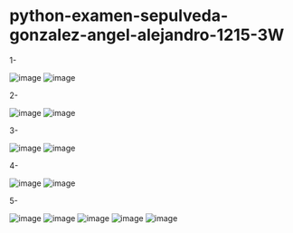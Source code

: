 # python-examen-sepulveda-gonzalez-angel-alejandro-1215-3W

1-

![image](https://github.com/user-attachments/assets/fbead487-8054-4e82-bff6-281abc58283f)
![image](https://github.com/user-attachments/assets/389a9569-363c-4240-b69f-08755d6fd84d)

2-

![image](https://github.com/user-attachments/assets/0e5a4602-85fd-42c2-9059-59baed9ae726)
![image](https://github.com/user-attachments/assets/5739d314-1a94-4090-8d4b-ea07c77cecf8)

3-

![image](https://github.com/user-attachments/assets/0da76a61-3374-44d7-af64-f80ffc9fc243)
![image](https://github.com/user-attachments/assets/2176b51b-f7a0-411b-a0dc-70fc63ca7dd7)

4-

![image](https://github.com/user-attachments/assets/15f7ec3d-fa03-474c-8ffd-c57f5ec35ff1)
![image](https://github.com/user-attachments/assets/08e1845c-5b4b-47a8-9b67-6cabada18f5f)

5-

![image](https://github.com/user-attachments/assets/ec99e8b6-3480-4e84-b78f-60c268acdd6a)
![image](https://github.com/user-attachments/assets/859215e0-8e64-4b7d-93f0-4f1067f0062e)
![image](https://github.com/user-attachments/assets/5b551735-170a-4eb9-8ada-23d2f3294303)
![image](https://github.com/user-attachments/assets/b7c4ccd0-bf0c-4951-bb26-280b759d799a)
![image](https://github.com/user-attachments/assets/b6f6ca6f-5b9d-41b3-9019-35e1ed5c527c)
